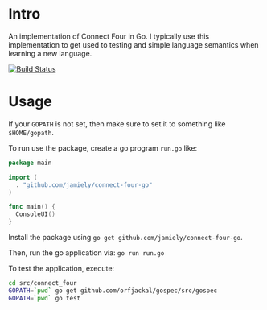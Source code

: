 Intro
=====

An implementation of Connect Four in Go. I typically use this
implementation to get used to testing and simple language semantics when
learning a new language.

[![Build Status](https://travis-ci.org/jamiely/connect-four-go.png?branch=master)](https://travis-ci.org/jamiely/connect-four-go)

Usage
=====

If your `GOPATH` is not set, then make sure to set it to something like
`$HOME/gopath`.

To run use the package, create a go program `run.go` like:

```go
package main

import (
  . "github.com/jamiely/connect-four-go"
)

func main() {
  ConsoleUI()
}
```

Install the package using `go get github.com/jamiely/connect-four-go`.

Then, run the go application via: `go run run.go`

To test the application, execute:

```bash
cd src/connect_four
GOPATH=`pwd` go get github.com/orfjackal/gospec/src/gospec
GOPATH=`pwd` go test
```

